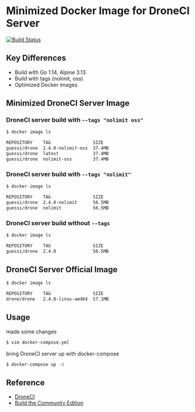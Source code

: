 # Minimized Docker Image for DroneCI Server

[![Build Status](https://cloud.drone.io/api/badges/guessi/drone-server-images/status.svg)](https://cloud.drone.io/guessi/drone-server-images)

## Key Differences

- Build with Go 1.14, Alpine 3.13
- Build with tags (nolimit, oss)
- Optimized Docker images

## Minimized DroneCI Server Image

### DroneCI server build with `--tags "nolimit oss"`

```bash
$ docker image ls

REPOSITORY    TAG                SIZE
guessi/drone  2.4.0-nolimit-oss  37.4MB
guessi/drone  latest             37.4MB
guessi/drone  nolimit-oss        37.4MB
```

### DroneCI server build with `--tags "nolimit"`

```bash
$ docker image ls

REPOSITORY    TAG                SIZE
guessi/drone  2.4.0-nolimit      56.5MB
guessi/drone  nolimit            56.5MB
```

### DroneCI server build without `--tags`

```bash
$ docker image ls

REPOSITORY    TAG                SIZE
guessi/drone  2.4.0              56.5MB
```

## DroneCI Server Official Image

```bash
$ docker image ls

REPOSITORY    TAG                SIZE
drone/drone   2.4.0-linux-amd64  57.1MB
```

## Usage

made some changes

```bash
$ vim docker-compose.yml
```

bring DroneCI server up with docker-compose

```bash
$ docker-compose up -d
```

## Reference

- [DroneCI](https://github.com/drone/drone)
- [Build the Community Edition](https://github.com/drone/drone/blob/master/BUILDING_OSS)
